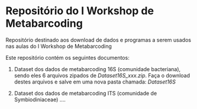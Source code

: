 # Repositório do I Workshop de Metabarcoding
Repositório destinado aos download de dados e programas a serem usados nas aulas do I Workshop de Metabarcoding


Este repositório contém os seguintes documentos:

1. Dataset dos dados de metabarcoding 16S (comunidade bacteriana), sendo eles 6 arquivos zipados de *Dataset16S_xxx.zip*. Faça o download destes arquivos e salve em uma nova pasta chamada: *Dataset16S* 

2. Dataset dos dados de metabarcoding ITS (comunidade de Symbiodiniaceae) ....
